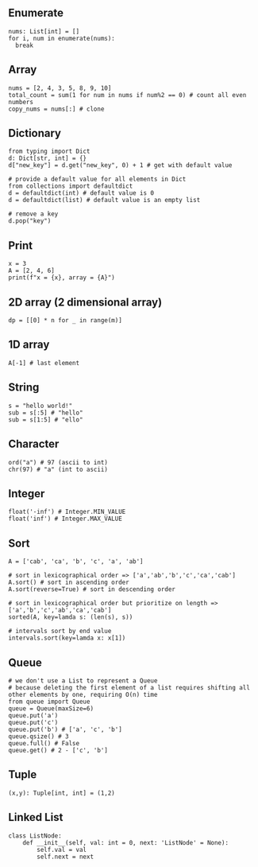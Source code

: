 ## Enumerate
```python3
nums: List[int] = []
for i, num in enumerate(nums):
  break
```

## Array
```python3
nums = [2, 4, 3, 5, 8, 9, 10]
total_count = sum(1 for num in nums if num%2 == 0) # count all even numbers
copy_nums = nums[:] # clone
```

## Dictionary

```python3
from typing import Dict
d: Dict[str, int] = {}
d["new_key"] = d.get("new_key", 0) + 1 # get with default value

# provide a default value for all elements in Dict
from collections import defaultdict
d = defaultdict(int) # default value is 0
d = defaultdict(list) # default value is an empty list

# remove a key
d.pop("key")

```

## Print
```python3
x = 3
A = [2, 4, 6]
print(f"x = {x}, array = {A}")
```

## 2D array (2 dimensional array)

```python3
dp = [[0] * n for _ in range(m)]
```

## 1D array
```python3
A[-1] # last element
```
## String
```python3
s = "hello world!"
sub = s[:5] # "hello"
sub = s[1:5] # "ello"
```

## Character
```python3
ord("a") # 97 (ascii to int)
chr(97) # "a" (int to ascii)
```

## Integer
```python3
float('-inf') # Integer.MIN_VALUE
float('inf') # Integer.MAX_VALUE
```

## Sort
```python3
A = ['cab', 'ca', 'b', 'c', 'a', 'ab']

# sort in lexicographical order => ['a','ab','b','c','ca','cab']
A.sort() # sort in ascending order
A.sort(reverse=True) # sort in descending order

# sort in lexicographical order but prioritize on length => ['a','b','c','ab','ca','cab']
sorted(A, key=lamda s: (len(s), s))

# intervals sort by end value
intervals.sort(key=lamda x: x[1])
```

## Queue
```python3
# we don't use a List to represent a Queue
# because deleting the first element of a list requires shifting all other elements by one, requiring O(n) time
from queue import Queue
queue = Queue(maxSize=6)
queue.put('a')
queue.put('c')
queue.put('b') # ['a', 'c', 'b']
queue.qsize() # 3
queue.full() # False
queue.get() # 2 - ['c', 'b']
```

## Tuple
```python3
(x,y): Tuple[int, int] = (1,2)
```

## Linked List
```python3
class ListNode:
    def __init__(self, val: int = 0, next: 'ListNode' = None):
        self.val = val
        self.next = next
```

